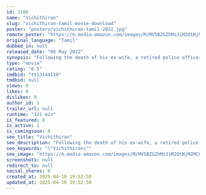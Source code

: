 ```yaml
---
id: 3106
name: "Vichithiran"
slug: "vichithiran-tamil-movie-download"
poster: "posters/vichithiran-tamil-2022.jpg"
remote_poster: "https://m.media-amazon.com/images/M/MV5BZGZhMzJiM2QtNjM2MC00NGYwLWJlODItYWQ2NTRkOTFjYjBiXkEyXkFqcGdeQXVyMTEzNzg0Mjkx._V1_SX300.jpg"
original_language: "Tamil"
dubbed_in: null
released_date: "06 May 2022"
synopsis: "Following the death of his ex-wife, a retired police officer, who is known for his investigative prowess, unexpectedly gets pulled into a criminal case involving organ harvesting."
type: "movie"
rating: "6.5"
imdbid: "tt13144110"
tmdbid: null
views: 0
likes: 0
dislikes: 0
author_id: 1
trailer_url: null
runtime: "121 min"
is_featured: 0
is_active: 1
is_comingsoon: 0
seo_title: "Vichithiran"
seo_description: "Following the death of his ex-wife, a retired police officer, who is known for his investigative prowess, unexpectedly gets pulled into a criminal case involving organ harvesting."
seo_keywords: "\"Vichithiran\""
seo_image: "https://m.media-amazon.com/images/M/MV5BZGZhMzJiM2QtNjM2MC00NGYwLWJlODItYWQ2NTRkOTFjYjBiXkEyXkFqcGdeQXVyMTEzNzg0Mjkx._V1_SX300.jpg"
screenshots: null
redirect_to: null
social_shares: 0
created_at: 2025-04-10 19:52:50
updated_at: 2025-04-10 19:52:50
---
```


